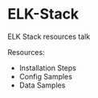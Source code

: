 # ELK-Stack
ELK Stack resources talk


Resources:

- Installation Steps
- Config Samples
- Data Samples